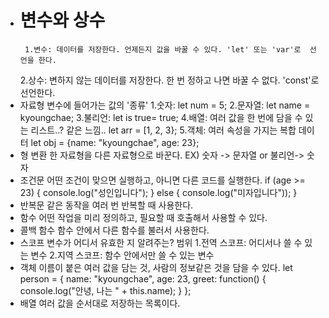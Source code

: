 - 변수와 상수
  ============
       1.변수: 데이터를 저장한다. 언제든지 값을 바꿀 수 있다. 'let' 또는 'var'로  선언을 한다.
     2.상수: 변하지 않는 데이터를 저장한다. 한 번 정하고 나면 바꿀 수 없다. 'const'로 선언한다.
- 자료형
   변수에 들어가는 값의 '종류'
  1.숫자: let num = 5;
  2.문자열: let name = kyoungchae;
  3.불리언: let is true= true;
  4.배열: 여러 값을 한 번에 담을 수 있는 리스트..? 같은 느낌.. let arr = [1, 2, 3};
  5.객체: 여러 속성을 가지는 복합 데이터 let obj = {name: "kyoungchae", age: 23};
- 형 변환
   한 자료형을 다른 자료형으로 바꾼다.
  EX) 숫자 -> 문자열 or 불리언-> 숫자
- 조건문
     어떤 조건이 맞으면 실행하고, 아니면 다른 코드를 실행한다.
  if (age >= 23) {
  console.log("성인입니다");
  } else {
    console.log("미자입니다"));
  }
- 반복문
     같은 동작을 여러 번 반복할 때 사용한다.
- 함수
     어떤 작업을 미리 정의하고, 필요할 때 호출해서 사용할 수 있다.
- 콜백 함수
     함수 안에서 다른 함수를 불러서 사용한다. 
- 스코프
      변수가 어디서 유효한 지 알려주는? 범위
     1.전역 스코프: 어디서나 쓸 수 있는 변수
     2.지역 스코프: 함수 안에서만 쓸 수 있는 변수
- 객체
     이름이 붙은 여러 값을 담는 것, 사람의 정보같은 것을 담을 수 있다.
     let person = {
  name: "kyoungchae",
  age: 23,
  greet: function() {
    console.log("안녕, 나는 " + this.name);
  }
};
- 배열
    여러 값을 순서대로 저장하는 목록이다.
